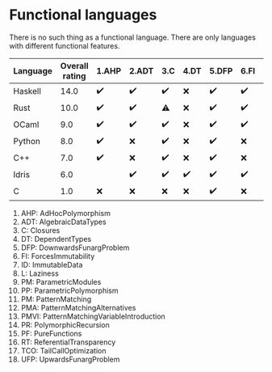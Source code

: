 # Functional languages

There is no such thing as a functional language.
There are only languages with different functional features.

| Language | Overall rating | 1.AHP | 2.ADT | 3.C | 4.DT | 5.DFP | 6.FI | 7.ID | 8.L | 9.PM | 10.PP | 11.PM | 12.PMA | 13.PMVI | 14.PR | 15.PF | 16.RT | 17.TCO | 18.UFP |
|---|---|---|---|---|---|---|---|---|---|---|---|---|---|---|---|---|---|---|---|
| Haskell | 14.0 | :heavy_check_mark: | :heavy_check_mark: | :heavy_check_mark: | :x: | :heavy_check_mark: | :heavy_check_mark: | :heavy_check_mark: | :heavy_check_mark: |  | :heavy_check_mark: | :heavy_check_mark: | :heavy_check_mark: | :heavy_check_mark: |  | :heavy_check_mark: |  | :heavy_check_mark: | :heavy_check_mark: |
| Rust | 10.0 | :heavy_check_mark: | :heavy_check_mark: | :warning: | :x: | :heavy_check_mark: | :heavy_check_mark: | :heavy_check_mark: | :x: |  | :heavy_check_mark: | :warning: | :heavy_check_mark: | :heavy_check_mark: |  | :x: |  |  | :heavy_check_mark: |
| OCaml | 9.0 | :heavy_check_mark: | :heavy_check_mark: | :heavy_check_mark: | :x: | :heavy_check_mark: | :heavy_check_mark: | :heavy_check_mark: | :heavy_check_mark: |  | :heavy_check_mark: |  |  |  |  | :x: |  |  | :heavy_check_mark: |
| Python | 8.0 | :heavy_check_mark: | :x: | :heavy_check_mark: | :x: | :heavy_check_mark: | :x: | :heavy_check_mark: | :x: |  | :heavy_check_mark: | :heavy_check_mark: |  | :heavy_check_mark: |  | :x: |  |  | :heavy_check_mark: |
| C++ | 7.0 | :heavy_check_mark: | :x: | :heavy_check_mark: | :x: | :heavy_check_mark: | :x: | :heavy_check_mark: | :x: |  | :heavy_check_mark: | :heavy_check_mark: |  |  |  | :warning: |  |  | :warning: |
| Idris | 6.0 |  | :heavy_check_mark: | :heavy_check_mark: | :heavy_check_mark: | :heavy_check_mark: | :heavy_check_mark: | :x: |  |  |  |  |  |  |  |  |  |  | :heavy_check_mark: |
| C | 1.0 | :x: | :x: | :x: | :x: | :heavy_check_mark: | :x: | :x: | :x: |  |  |  |  |  |  | :x: |  |  | :x: |

1. AHP: AdHocPolymorphism
2. ADT: AlgebraicDataTypes
3. C: Closures
4. DT: DependentTypes
5. DFP: DownwardsFunargProblem
6. FI: ForcesImmutability
7. ID: ImmutableData
8. L: Laziness
9. PM: ParametricModules
10. PP: ParametricPolymorphism
11. PM: PatternMatching
12. PMA: PatternMatchingAlternatives
13. PMVI: PatternMatchingVariableIntroduction
14. PR: PolymorphicRecursion
15. PF: PureFunctions
16. RT: ReferentialTransparency
17. TCO: TailCallOptimization
18. UFP: UpwardsFunargProblem

